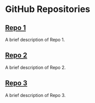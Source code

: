 # GitHub Repositories

## [Repo 1](https://github.com/yourusername/repo1)
A brief description of Repo 1.

## [Repo 2](https://github.com/yourusername/repo2)
A brief description of Repo 2.

## [Repo 3](https://github.com/yourusername/repo3)
A brief description of Repo 3.
